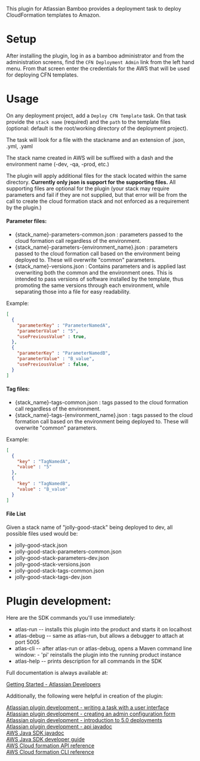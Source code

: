 This plugin for Atlassian Bamboo provides a deployment task to deploy CloudFormation templates to Amazon.

# Setup
After installing the plugin, log in as a bamboo administrator and from the administration screens, find the `CFN Deployment Admin` link from the left hand menu.  From that screen enter the credentials for the AWS that will be used for deploying CFN templates.

# Usage
On any deployment project, add a `Deploy CFN Template` task. On that task provide the `stack name` (required) and the `path` to the template files (optional: default is the root/working directory of the deployment project).

The task will look for a file with the stackname and an extension of .json, .yml, .yaml

The stack name created in AWS will be suffixed with a dash and the environment name (-dev, -qa, -prod, etc.)

The plugin will apply additional files for the stack located within the same directory.  **Currently only json is support for the supporting files.**  All supporting files are optional for the plugin (your stack may require parameters and fail if they are not supplied, but that error will be from the call to create the cloud formation stack and not enforced as a requirement by the plugin.)

#### Parameter files:
- {stack_name}-parameters-common.json : parameters passed to the cloud formation call regardless of the environment.
- {stack_name}-parameters-{environment_name}.json : parameters passed to the cloud formation call based on the environment being deployed to.  These will overwrite "common" parameters.
- {stack_name}-versions.json : Contains parameters and is applied last overwriting both the common and the environment ones.  This is intended to pass versions of software installed by the template, thus promoting the same versions through each environment, while separating those into a file for easy readability.

Example:
```json
[
  {
    "parameterKey" : "ParameterNamedA",
    "parameterValue" : "5",
    "usePreviousValue" : true,
  },
  {
    "parameterKey" : "ParameterNamedB",
    "parameterValue" : "B_value",
    "usePreviousValue" : false,
  }
]
```

#### Tag files:
- {stack_name}-tags-common.json : tags passed to the cloud formation call regardless of the environment.
- {stack_name}-tags-{environment_name}.json : tags passed to the cloud formation call based on the environment being deployed to.  These will overwrite "common" parameters.

Example:
```json
[
  {
    "key" : "TagNamedA",
    "value" : "5"
  },
  {
    "key" : "TagNamedB",
    "value" : "B_value"
  }
]
```

#### File List
Given a stack name of "jolly-good-stack" being deployed to dev, all possible files used would be:
- jolly-good-stack.json
- jolly-good-stack-parameters-common.json
- jolly-good-stack-parameters-dev.json
- jolly-good-stack-versions.json
- jolly-good-stack-tags-common.json
- jolly-good-stack-tags-dev.json
 
# Plugin development:

Here are the SDK commands you'll use immediately:

* atlas-run   -- installs this plugin into the product and starts it on localhost
* atlas-debug -- same as atlas-run, but allows a debugger to attach at port 5005
* atlas-cli   -- after atlas-run or atlas-debug, opens a Maven command line window:
                 - 'pi' reinstalls the plugin into the running product instance
* atlas-help  -- prints description for all commands in the SDK

Full documentation is always available at:

[Getting Started - Atlassian Developers](https://developer.atlassian.com/docs/getting-started)


Additionally, the following were helpful in creation of the plugin:

[Atlassian plugin development - writing a task with a user interface](https://developer.atlassian.com/bamboodev/bamboo-tasks-api/writing-a-task-with-a-user-interface)  
[Atlassian plugin development - creating an admin configuration form](https://developer.atlassian.com/docs/common-coding-tasks/creating-an-admin-configuration-form)  
[Atlassian plugin development - introduction to 5.0 deployments](https://developer.atlassian.com/bamboodev/bamboo-plugin-guide/introduction-to-5-0-deployments)  
[Atlassian plugin development - api javadoc](https://docs.atlassian.com/atlassian-bamboo/latest/)  
[AWS Java SDK javadoc](https://docs.aws.amazon.com/AWSJavaSDK/latest/javadoc/index.html)  
[AWS Java SDK developer guide](https://docs.aws.amazon.com/sdk-for-java/v1/developer-guide/welcome.html)  
[AWS Cloud formation API reference](https://docs.aws.amazon.com/AWSCloudFormation/latest/APIReference/API_Operations.html)  
[AWS Cloud formation CLI reference](https://docs.aws.amazon.com/cli/latest/reference/cloudformation/)  

